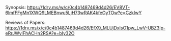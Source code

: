 Synopsis: https://1drv.ms/w/c/0c4b1487469d4d26/EV8VT-6lmfFFgMn1XWQ9LMEBnwu5LjH73wRAK4kfeOyTOw?e=CzkIwY

Reviews of Papers: https://1drv.ms/x/c/0c4b1487469d4d26/EfX9_MLUjDxIsO1pw_LwV-UBZ3Ip-eRrJWvlFhACHn2RSA?e=bIy32O
